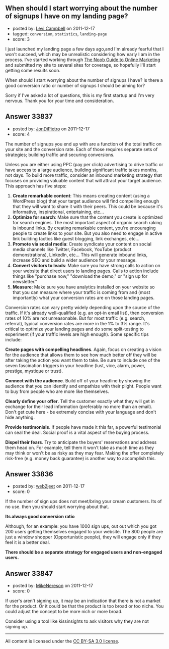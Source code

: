 ## When should I start worrying about the number of signups I have on my landing page?

- posted by: [Levi Campbell](https://stackexchange.com/users/-1/13786-levi-campbell) on 2011-12-17
- tagged: `conversion`, `statistics`, `landing-page`
- score: 3

I just launched my landing page a few days ago,and I'm already fearful that I won't succeed, which may be unrealistic considering how early I am in the process. I've started working through [The Noob Guide to Online Marketing][1] and submitted my site to several sites for coverage, so hopefully I'll start getting some results soon.

When should I start worrying about the number of signups I have? Is there a good conversion ratio or number of signups I should be aiming for?

Sorry if I've asked a lot of questions, this is my first startup and I'm very nervous.
Thank you for your time and consideration.

  [1]: http://www.seomoz.org/blog/the-noob-guide-to-online-marketing-with-giant-infographic-11928


## Answer 33837

- posted by: [JonDiPietro](https://stackexchange.com/users/-1/11642-jondipietro) on 2011-12-17
- score: 4

The number of signups you end up with are a function of the total traffic on your site and the conversion rate. Each of those requires separate sets of strategies; building traffic and securing conversions.

Unless you are either using PPC (pay per click) advertising to drive traffic or have access to a large audience, building significant traffic takes months, not days. To build more traffic, consider an inbound marketing strategy that focuses on providing valuable content that will attract your target audience. This approach has five steps:

 1. **Create remarkable content**: This means creating content (using a WordPress blog) that your target audience will find compelling enough that they will want to share it with their peers. This could be because it's informative, inspirational, entertaining, etc...
 2. **Optimize for search**: Make sure that the content you create is optimized for search engines. The most important aspect of organic search raking is inbound links. By creating remarkable content, you're encouraging people to create links to your site. But you also need to engage in active link building tactics like guest blogging, link exchanges, etc...
 3. **Promote via social media**: Create syndicate your content on social media channels like Twitter, Facebook, YouTube (product demonstrations), LinkedIn, etc... This will generate inbound links, increase SEO and build a wider audience for your message.
 4. **Convert visitors to leads**: Make sure you have strong calls to action on your website that direct users to landing pages. Calls to action include things like "purchase now," "download the demo," or "sign up for newsletter."
 5. **Measure**: Make sure you have analytics installed on your website so that you can measure where your traffic is coming from and (most importantly) what your conversion rates are on those landing pages.

Conversion rates can vary pretty widely depending upon the source of the traffic. If it's already well-qualified (e.g. an opt-in email list), then conversion rates of 10% are not unreasonable. But for most traffic (e.g. search, referral), typical conversion rates are more in the 1% to 3% range. It's critical to optimize your landing pages and do some split-testing to experiment (if your traffic levels are high enough). Some specific tips include:

**Create pages with compelling headlines**. Again, focus on creating a vision for the audience that allows them to see how much better off they will be after taking the action you want them to take. Be sure to include one of the seven fascination triggers in your headline (lust, vice, alarm, power, prestige, mystique or trust).

**Connect with the audience**. Build off of your headline by showing the audience that you can identify and empathize with their plight. People want to buy from people who are more like themselves.

**Clearly define your offer**. Tell the customer exactly what they will get in exchange for their lead information (preferably no more than an email). Don't get cute here - be extremely concise with your language and don't hide anything.

**Provide testimonials**. If people have made it this far, a powerful testimonial can seal the deal. Social proof is a vital aspect of the buying process.

**Dispel their fears**. Try to anticipate the buyers' reservations and address them head on. For example, tell them it won't take as much time as they may think or won't be as risky as they may fear. Making the offer completely risk-free (e.g. money back guarantee) is another way to accomplish this.


## Answer 33836

- posted by: [web2jeet](https://stackexchange.com/users/-1/13186-web2jeet) on 2011-12-17
- score: 0

If the number of sign ups does not meet/bring your cream customers. Its of no use. then you should start worrying about that.


**Its always good conversion ratio**

Although, for an example: you have 1000 sign ups, out out which you got 200 users getting themselves engaged to your website. The 800 people are just a window shopper (Opportunistic people), they will engage only if they feel it is a better deal. 

**There should be a separate strategy for engaged users and non-engaged users.**


## Answer 33847

- posted by: [MikeNereson](https://stackexchange.com/users/-1/14087-mikenereson) on 2011-12-17
- score: 0

If user's aren't signing up, it may be an indication that there is not a market for the product. Or it could be that the product is too broad or too niche. You could adjust the concept to be more nich or more broad.

Consider using a tool like kissinsights to ask visitors why they are not signing up.





---

All content is licensed under the [CC BY-SA 3.0 license](https://creativecommons.org/licenses/by-sa/3.0/).
